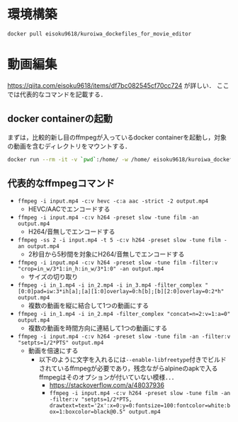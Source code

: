 # 環境構築
```bash
docker pull eisoku9618/kuroiwa_dockefiles_for_movie_editor
```

# 動画編集
https://qiita.com/eisoku9618/items/df7bc082545cf70cc724 が詳しい．
ここでは代表的なコマンドを記載する．

## docker containerの起動
まずは，比較的新し目のffmpegが入っているdocker containerを起動し，対象の動画を含むディレクトリをマウントする．

```bash
docker run --rm -it -v `pwd`:/home/ -w /home/ eisoku9618/kuroiwa_dockefiles_for_movie_editor /bin/ash
```

## 代表的なffmpegコマンド
- ``ffmpeg -i input.mp4 -c:v hevc -c:a aac -strict -2 output.mp4``
   - HEVC/AACでエンコードする
- ``ffmpeg -i input.mp4 -c:v h264 -preset slow -tune film -an output.mp4``
   - H264/音無しでエンコードする
- ``ffmpeg -ss 2 -i input.mp4 -t 5 -c:v h264 -preset slow -tune film -an output.mp4``
   - 2秒目から5秒間を対象にH264/音無しでエンコードする
- ``ffmpeg -i input.mp4 -c:v h264 -preset slow -tune film -filter:v "crop=in_w/3*1:in_h:in_w/3*1:0" -an output.mp4``
   - サイズの切り取り
- ``ffmpeg -i in_1.mp4 -i in_2.mp4 -i in_3.mp4 -filter_complex "[0:0]pad=iw:3*ih[a];[a][1:0]overlay=0:h[b];[b][2:0]overlay=0:2*h" output.mp4``
   - 複数の動画を縦に結合して1つの動画にする
- ``ffmpeg -i in_1.mp4 -i in_2.mp4 -filter_complex "concat=n=2:v=1:a=0" output.mp4``
   - 複数の動画を時間方向に連結して1つの動画にする
- ``ffmpeg -i input.mp4 -c:v h264 -preset slow -tune film -an -filter:v "setpts=1/2*PTS" output.mp4``
   - 動画を倍速にする
      - 以下のように文字を入れるには``--enable-libfreetype``付きでビルドされているffmpegが必要であり，残念ながらalpineのapkで入るffmpegはそのオプションが付いていない模様．．．
         - https://stackoverflow.com/a/48037936
         - ``ffmpeg -i input.mp4 -c:v h264 -preset slow -tune film -an -filter:v "setpts=1/2*PTS, drawtext=text='2x':x=0:y=0:fontsize=100:fontcolor=white:box=1:boxcolor=black@0.5" output.mp4``
